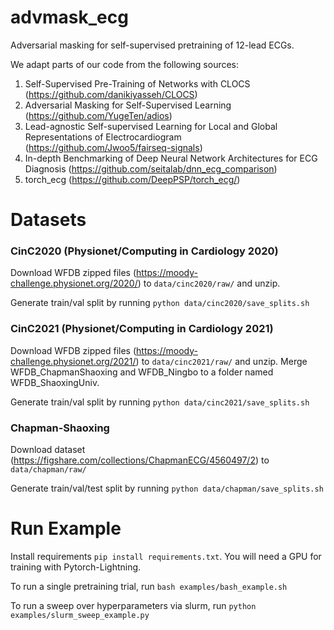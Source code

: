 # advmask_ecg
Adversarial masking for self-supervised pretraining of 12-lead ECGs. 


We adapt parts of our code from the following sources: 
1. Self-Supervised Pre-Training of Networks with CLOCS (https://github.com/danikiyasseh/CLOCS)
2. Adversarial Masking for Self-Supervised Learning (https://github.com/YugeTen/adios)
3. Lead-agnostic Self-supervised Learning for Local and Global Representations of Electrocardiogram (https://github.com/Jwoo5/fairseq-signals)
4. In-depth Benchmarking of Deep Neural Network Architectures for ECG Diagnosis (https://github.com/seitalab/dnn_ecg_comparison)
5. torch_ecg (https://github.com/DeepPSP/torch_ecg/)


# Datasets 
### CinC2020 (Physionet/Computing in Cardiology 2020)
Download WFDB zipped files (https://moody-challenge.physionet.org/2020/) to `data/cinc2020/raw/` and unzip. 

Generate train/val split by running `python data/cinc2020/save_splits.sh`

### CinC2021 (Physionet/Computing in Cardiology 2021)
Download WFDB zipped files (https://moody-challenge.physionet.org/2021/) to `data/cinc2021/raw/` and unzip. Merge WFDB_ChapmanShaoxing and WFDB_Ningbo to a folder named WFDB_ShaoxingUniv.

Generate train/val split by running `python data/cinc2021/save_splits.sh`


### Chapman-Shaoxing
Download dataset (https://figshare.com/collections/ChapmanECG/4560497/2) to `data/chapman/raw/`

Generate train/val/test split by running `python data/chapman/save_splits.sh`

# Run Example
Install requirements `pip install requirements.txt`. You will need a GPU for training with Pytorch-Lightning.

To run a single pretraining trial, run `bash examples/bash_example.sh`

To run a sweep over hyperparameters via slurm, run `python examples/slurm_sweep_example.py`